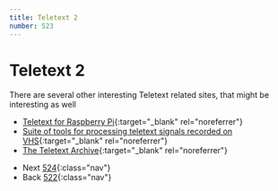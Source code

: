```yaml
---
title: Teletext 2
number: 523
---
```

# Teletext 2
There are several other interesting Teletext related sites, that might be interesting as well

* [Teletext for Raspberry Pi](https://github.com/ali1234/raspi-teletext){:target="_blank" rel="noreferrer"}
* [Suite of tools for processing teletext signals recorded on VHS](https://github.com/ali1234/vhs-teletext){:target="_blank" rel="noreferrer"}
* [The Teletext Archive](http://www.teletextarchive.com/){:target="_blank" rel="noreferrer"}

<!-- -->
* Next [524](524){:class="nav"}
* Back [522](520){:class="nav"}
